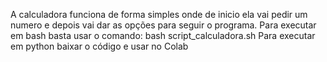 A calculadora funciona de forma simples onde de inicio ela vai pedir um numero e depois vai dar as opções para seguir o programa.
Para executar em bash basta usar o comando: bash script_calculadora.sh
Para executar em python baixar o código e usar no Colab
